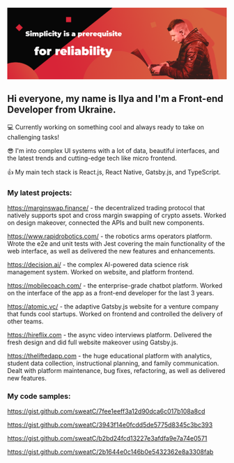 ![Ilya Novohatskyi homepage](banner.png)
## Hi everyone, my name is Ilya and I'm a Front-end Developer from Ukraine.

:computer: Currently working on something cool and always ready to take on challenging tasks!

:sunglasses: I'm into complex UI systems with a lot of data, beautiful interfaces, and the latest trends and cutting-edge tech like micro frontend.

:thumbsup: My main tech stack is React.js, React Native, Gatsby.js, and TypeScript.


### My latest projects:

https://marginswap.finance/ - the decentralized trading protocol that natively supports spot and cross margin swapping of crypto assets. Worked on design makeover, connected the APIs and built new components.

https://www.rapidrobotics.com/ - the robotics arms operators platform. Wrote the e2e and unit tests with Jest covering the main functionality of the web interface, as well as delivered the new features and enhancements.

https://decision.ai/ - the complex AI-powered data science risk management system. Worked on website, and platform frontend.

https://mobilecoach.com/ - the enterprise-grade chatbot platform. Worked on the interface of the app as a front-end developer for the last 3 years.

https://atomic.vc/ - the adaptive Gatsby.js website for a venture company that funds cool startups. Worked on frontend and controlled the delivery of other teams.

https://hireflix.com - the async video interviews platform. Delivered the fresh design and did full website makeover using Gatsby.js.

https://theliftedapp.com - the huge educational platform with analytics, student data collection, instructional planning, and family communication. Dealt with platform maintenance, bug fixes, refactoring, as well as delivered new features.

### My code samples:

https://gist.github.com/sweatC/7fee1eeff3a12d90dca6c017b108a8cd

https://gist.github.com/sweatC/3943f14e0fcdd5de5775d8345c3bc393

https://gist.github.com/sweatC/b2bd24fcd13227e3afdfa9e7a74e0571

https://gist.github.com/sweatC/2b1644e0c146b0e5432362e8a3308fab

